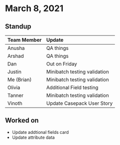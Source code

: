 # March 8, 2021

## Standup

| Team Member | Update                       |
| :---------- | :--------------------------- |
| Anusha      | QA things                    |
| Arshad      | QA things                    |
| Dan         | Out on Friday                |
| Justin      | Minibatch testing validation |
| Me (Brian)  | Minibatch testing validation |
| Olivia      | Additional Field testing     |
| Tanner      | Minibatch testing validation |
| Vinoth      | Update Casepack User Story   |

## Worked on

- Update addtional fields card
- Update attribute data